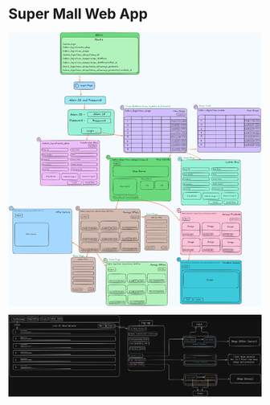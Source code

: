 # Super Mall Web App


![image alt](https://github.com/JakkaThirumalesh/Super-Mall-Web-App/blob/main/Admin_Design.png?raw=true)

![image alt](https://github.com/JakkaThirumalesh/Super-Mall-Web-App/blob/main/UserModule.png?raw=true)
